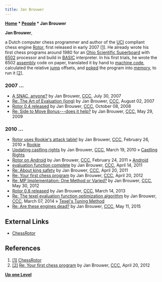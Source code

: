```yaml
---
title: Jan Brouwer
---
```

**[Home](Home "Home") \* [People](People "People") \* Jan Brouwer**


**Jan Brouwer**,  

a Dutch computer chess programmer and author of the [UCI](UCI "UCI") compliant chess engine [Rotor](Rotor "Rotor"), first released in early 2007 <a id="cite-note-1" href="#cite-ref-1">[1]</a>.
He already wrote his first chess programs around 1980 for an [Ohio Scientific Superboard](https://en.wikipedia.org/wiki/Ohio_Scientific) with [6502](6502 "6502") processor and build in [BASIC](Basic "Basic") interpreter.
In his first trials, he wrote the 6502 [assembly](Assembly "Assembly") code on paper, translated it by hand to [machine code](https://en.wikipedia.org/wiki/Machine_code), 
calculated the relative [jump](https://en.wikipedia.org/wiki/Branch_(computer_science)) offsets, and [poked](https://en.wikipedia.org/wiki/PEEK_and_POKE) the program into [memory](Memory "Memory"), to run it <a id="cite-note-2" href="#cite-ref-2">[2]</a>.



### 2007 ...


* [A SNAC, anyone?](http://www.talkchess.com/forum/viewtopic.php?t=15442) by Jan Brouwer, [CCC](CCC "CCC"), July 30, 2007
* [Re: The Art of Evaluation (long)](http://www.talkchess.com/forum3/viewtopic.php?f=7&t=15504&start=9) by Jan Brouwer, [CCC](CCC "CCC"), August 02, 2007
* [Rotor 0.4 released](http://www.talkchess.com/forum3/viewtopic.php?f=2&t=24267) by Jan Brouwer, [CCC](CCC "CCC"), October 08, 2008
* [Re: Side to Move Bonus---does it help?](http://www.talkchess.com/forum3/viewtopic.php?f=7&t=28167&start=3) by Jan Brouwer, [CCC](CCC "CCC"), May 29, 2009


### 2010 ...


* [Rotor uses Rookie's attack table!](http://www.talkchess.com/forum3/viewtopic.php?f=7&t=32925) by Jan Brouwer, [CCC](CCC "CCC"), February 26, 2010 » [Rookie](Rookie "Rookie")
* [Updating castling rights](http://www.talkchess.com/forum/viewtopic.php?t=33359) by Jan Brouwer, [CCC](CCC "CCC"), March 19, 2010 » [Castling Rights](Castling_Rights "Castling Rights")
* [Rotor on Android](http://www.talkchess.com/forum3/viewtopic.php?f=2&t=38202) by Jan Brouwer, [CCC](CCC "CCC"), February 24, 2011 » [Android](Android "Android")
* [evaluation function complete](http://www.talkchess.com/forum3/viewtopic.php?f=7&t=38751) by Jan Brouwer, [CCC](CCC "CCC"), April 14, 2011
* [Re: About king safety](http://www.talkchess.com/forum3/viewtopic.php?f=7&t=38756&start=4) by Jan Brouwer, [CCC](CCC "CCC"), April 20, 2011
* [Re: Your first chess program](http://www.talkchess.com/forum3/viewtopic.php?f=7&t=43381&start=7) by Jan Brouwer, [CCC](CCC "CCC"), April 20, 2012
* [Re: MP Implementation: One Method or Varied?](http://www.talkchess.com/forum3/viewtopic.php?f=7&t=43846&start=18) by Jan Brouwer, [CCC](CCC "CCC"), May 30, 2012
* [Rotor 0.8 released](http://www.talkchess.com/forum3/viewtopic.php?f=2&t=47510) by Jan Brouwer, [CCC](CCC "CCC"), March 14, 2013
* [Re: The texel evaluation function optimization algorithm](http://www.talkchess.com/forum3/viewtopic.php?f=7&t=50823&start=79) by Jan Brouwer, [CCC](CCC "CCC"), March 07, 2014 » [Texel's Tuning Method](Texel%27s_Tuning_Method "Texel's Tuning Method")
* [Re: Are these engines dead?](http://www.talkchess.com/forum3/viewtopic.php?f=2&t=56300&start=1) by Jan Brouwer, [CCC](CCC "CCC"), May 11, 2015


## External Links


* [ChessRotor](https://sites.google.com/site/chessrotor/)


## References


1. <a id="cite-ref-1" href="#cite-note-1">[1]</a> [ChessRotor](https://sites.google.com/site/chessrotor/)
2. <a id="cite-ref-2" href="#cite-note-2">[2]</a> [Re: Your first chess program](http://www.talkchess.com/forum3/viewtopic.php?f=7&t=43381&start=7) by Jan Brouwer, [CCC](CCC "CCC"), April 20, 2012

**[Up one Level](People "People")**







 
